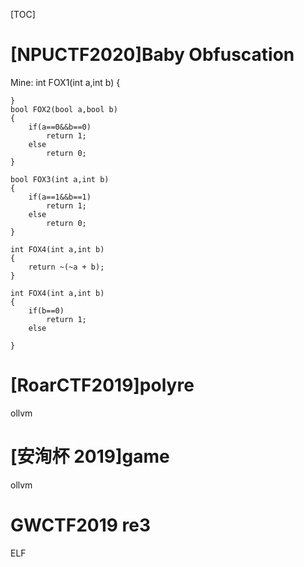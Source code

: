 [TOC]

# [NPUCTF2020]Baby Obfuscation
Mine:
	int FOX1(int a,int b)
	{
		
	}
	bool FOX2(bool a,bool b)
	{
		if(a==0&&b==0)
			return 1;
		else
			return 0;
	}
	
	bool FOX3(int a,int b)
	{
		if(a==1&&b==1)
			return 1;
		else
			return 0;
	}
	
	int FOX4(int a,int b)
	{
		return ~(~a + b);
	}
	
	int FOX4(int a,int b)
	{
		if(b==0)
			return 1;
		else
			
	}
	
		
# [RoarCTF2019]polyre
ollvm

# [安洵杯 2019]game
ollvm


# GWCTF2019 re3 
ELF

